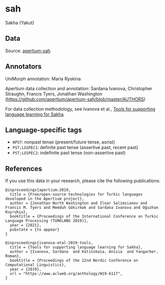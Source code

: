 # sah
Sakha (Yakut)

## Data

Source: [apertium-sah](https://github.com/apertium/apertium-sah)

## Annotators

UniMorph annotation: Maria Ryskina

Apertium data collection and annotation: Sardana Ivanova, Christopher Straughn, Francis Tyers, Jonathan Washington (https://github.com/apertium/apertium-sah/blob/master/AUTHORS)

For data collection methodology, see Ivanova et al., [Tools for supporting language learning for Sakha](https://www.aclweb.org/anthology/W19-6117)

## Language-specific tags

* ``NPST``: nonpast tense (present/future tense, aorist)
* ``PST;LGSPEC1``: definite past tense (assertive past, recent past)
* ``PST;LGSPEC2``: indefinite past tense (non-assertive past)

## References

If you use this data in your research, please cite the following publications:

```
@inproceedings{apertium:2019,
  title = {Free/open-source technologies for Turkic languages developed in the Apertium project},
  author = {Jonathan North Washington and Ilnar Salimzianov and Francis M. Tyers and Memduh Gökırmak and Sardana Ivanova and Oğuzhan Kuyrukçu},
  booktitle = {Proceedings of the International Conference on Turkic Language Processing (TURKLANG 2019)},
  year = {2021},
  pubstate = {to appear}
}

@inproceedings{ivanova-etal-2019-tools,
  title = {Tools for supporting language learning for Sakha},
  author = {Ivanova, Sardana  and Katinskaia, Anisia  and Yangarber, Roman},
  booktitle = {Proceedings of the 22nd Nordic Conference on Computational Linguistics},
  year = {2019},
  url = "https://www.aclweb.org/anthology/W19-6117",
}
```


